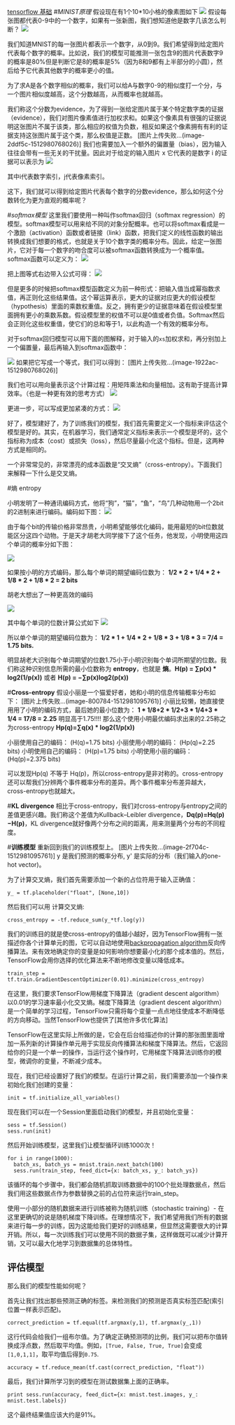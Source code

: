 [tensorflow 基础]()
#*MINIST原理*
假设现在有1个10*10小格的像素图如下
![](http://upload-images.jianshu.io/upload_images/4037309-9fc2bb4abe0ac352.png?imageMogr2/auto-orient/strip%7CimageView2/2/w/1240)
假设每张图都代表0-9中的一个数字，如果有一张新图，我们想知道他是数字几该怎么判断？
![](http://upload-images.jianshu.io/upload_images/4037309-2ad802f4775e709f.png?imageMogr2/auto-orient/strip%7CimageView2/2/w/1240)

我们知道MNIST的每一张图片都表示一个数字，从0到9。我们希望得到给定图片代表每个数字的概率。比如说，我们的模型可能推测一张包含9的图片代表数字9的概率是80%但是判断它是8的概率是5%（因为8和9都有上半部分的小圆），然后给予它代表其他数字的概率更小的值。

为了求A是各个数字相似的概率，我们可以给A与数字0-9的相似度打一个分，与一个图片相似度越高，这个分数越高，从而概率也就越高。

我们称这个分数为evidence，为了得到一张给定图片属于某个特定数字类的证据（evidence），我们对图片像素值进行加权求和。如果这个像素具有很强的证据说明这张图片不属于该类，那么相应的权值为负数，相反如果这个像素拥有有利的证据支持这张图片属于这个类，那么权值是正数。
[图片上传失败...(image-2ddf5c-1512980768026)]
我们也需要加入一个额外的偏置量（bias），因为输入往往会带有一些无关的干扰量。因此对于给定的输入图片 x 它代表的是数字 i 的证据可以表示为
![](http://upload-images.jianshu.io/upload_images/4037309-b3c7291be515dab3.png?imageMogr2/auto-orient/strip%7CimageView2/2/w/1240)

其中i代表数字索引，j代表像素索引。


这下，我们就可以得到给定图片代表每个数字的分数evidence，那么如何这个分数转化为更为直观的概率呢？

#*softmax模型*
这里我们要使用一种叫作softmax回归（softmax regression）的模型。softmax模型可以用来给不同的对象分配概率。也可以将softmax看成是一个激励（activation）函数或者链接（link）函数，把我们定义的线性函数的输出转换成我们想要的格式，也就是关于10个数字类的概率分布。因此，给定一张图片，它对于每一个数字的吻合度可以被softmax函数转换成为一个概率值。softmax函数可以定义为：
![](http://upload-images.jianshu.io/upload_images/4037309-157d459dea736bd8.png?imageMogr2/auto-orient/strip%7CimageView2/2/w/1240)

把上图等式右边带入公式可得：
![](http://upload-images.jianshu.io/upload_images/4037309-0ab382054cae6106.png?imageMogr2/auto-orient/strip%7CimageView2/2/w/1240)

但是更多的时候把softmax模型函数定义为前一种形式：把输入值当成幂指数求值，再正则化这些结果值。这个幂运算表示，更大的证据对应更大的假设模型（hypothesis）里面的乘数权重值。反之，拥有更少的证据意味着在假设模型里面拥有更小的乘数系数。假设模型里的权值不可以是0值或者负值。Softmax然后会正则化这些权重值，使它们的总和等于1，以此构造一个有效的概率分布。

对于softmax回归模型可以用下面的图解释，对于输入的`xs`加权求和，再分别加上一个偏置量，最后再输入到softmax函数中：

![](http://upload-images.jianshu.io/upload_images/4037309-7ce8e9e48c211c54.png?imageMogr2/auto-orient/strip%7CimageView2/2/w/1240)
如果把它写成一个等式，我们可以得到：
[图片上传失败...(image-1922ac-1512980768026)]

我们也可以用向量表示这个计算过程：用矩阵乘法和向量相加。这有助于提高计算效率。（也是一种更有效的思考方式）
![](http://upload-images.jianshu.io/upload_images/4037309-760f84e63e94ab0b.png?imageMogr2/auto-orient/strip%7CimageView2/2/w/1240)

更进一步，可以写成更加紧凑的方式：
![](http://upload-images.jianshu.io/upload_images/4037309-f299c64810157797.png?imageMogr2/auto-orient/strip%7CimageView2/2/w/1240)

好了，模型建好了，为了训练我们的模型，我们首先需要定义一个指标来评估这个模型是好的。其实，在机器学习，我们通常定义指标来表示一个模型是坏的，这个指标称为成本（cost）或损失（loss），然后尽量最小化这个指标。但是，这两种方式是相同的。

一个非常常见的，非常漂亮的成本函数是“交叉熵”（cross-entropy）。下面我们来解释一下什么是交叉熵。

#熵 entropy

小明发明了一种通讯编码方式，他将“狗”，“猫”，“鱼”，“鸟”几种动物用一个2bit的2进制来进行编码。编码如下图：
![](http://upload-images.jianshu.io/upload_images/4037309-f6202692dafd78fd.png?imageMogr2/auto-orient/strip%7CimageView2/2/w/1240)

由于每个bit的传输价格非常昂贵，小明希望能够优化编码，能用最短的bit位数就能区分这四个动物。于是天才胡老大同学接下了这个任务，他发现，小明使用这四个单词的概率分如下图：

![](http://upload-images.jianshu.io/upload_images/4037309-53ae8d65eba9f165.png?imageMogr2/auto-orient/strip%7CimageView2/2/w/1240)


如果按小明的方式编码，那么每个单词的期望编码位数为：
**1/2 * 2 + 1/4 * 2 + 1/8 * 2 + 1/8 * 2 = 2 bits**

胡老大想出了一种更高效的编码

![](http://upload-images.jianshu.io/upload_images/4037309-a350834f274bd7a6.png?imageMogr2/auto-orient/strip%7CimageView2/2/w/1240)

其中每个单词的位数计算公式如下
![](http://upload-images.jianshu.io/upload_images/4037309-0f0ffda133855b8e.png?imageMogr2/auto-orient/strip%7CimageView2/2/w/1240)


所以单个单词的期望编码位数为：
**1/2 * 1 + 1/4 * 2 + 1/8 * 3 + 1/8 * 3 = 7/4 = 1.75 bits.**

明显胡老大识别每个单词期望的位数1.75小于小明识别每个单词所期望的位数。我们称这种识别信息所需的最小位数称为 **entropy**，也就是 **熵**。**H(p) = ∑p(x) * log2(1/p(x))** 或者 **H(p) = −∑p(x)log2(p(x))**

#**Cross-entropy**
假设小丽是一个猫爱好者，她和小明的信息传输概率分布如下：
[图片上传失败...(image-800784-1512981095761)]
小丽比较懒，她直接使用用了小明的编码方式，最后她的最小位数为：
**1 * 1/8+2 * 1/2+3 * 1/4+3 * 1/4 = 17/8 = 2.25**
明显高于1.75!!!!
那么这个使用小明最优编码求出来的2.25称之为cross-entropy
**Hp(q)=∑q(x) * log2(1/p(x))**

小丽使用自己的编码： (H(q)=1.75 bits)
小丽使用小明的编码： (Hp(q)=2.25 bits)
小明使用自己的编码： (H(p)=1.75 bits)
小明使用小丽的编码： (Hq(p)=2.375 bits)

可以发现Hp(q) 不等于 Hq(p)，所以cross-entropy是非对称的。cross-entropy还可以帮我们分辨两个事件概率分布的差异。两个事件概率分布差异越大，cross-entropy也就越大。

#**KL divergence**
相比于cross-entropy，我们对cross-entropy与entropy之间的差值更感兴趣。我们称这个差值为Kullback–Leibler divergence，**Dq(p)=Hq(p)−H(p)**，KL divergence就好像两个分布之间的距离，用来测量两个分布的不同程度。

#**训练模型**
重新回到我们的训练模型上。
[图片上传失败...(image-2f704c-1512981095761)]
y 是我们预测的概率分布, y' 是实际的分布（我们输入的one-hot vector)。

为了计算交叉熵，我们首先需要添加一个新的占位符用于输入正确值：

```
y_ = tf.placeholder("float", [None,10])
```
然后我们可以用 计算交叉熵:
```
cross_entropy = -tf.reduce_sum(y_*tf.log(y))
```
我们的训练目的就是使cross-entropy的值越小越好，因为TensorFlow拥有一张描述你各个计算单元的图，它可以自动地使用[backpropagation algorithm](http://colah.github.io/posts/2015-08-Backprop/)反向传播算法。来有效地确定你的变量是如何影响你想要最小化的那个成本值的。然后，TensorFlow会用你选择的优化算法来不断地修改变量以降低成本。
```
train_step = tf.train.GradientDescentOptimizer(0.01).minimize(cross_entropy)
```
在这里，我们要求TensorFlow用梯度下降算法（gradient descent algorithm）以0.01的学习速率最小化交叉熵。梯度下降算法（gradient descent algorithm）是一个简单的学习过程，TensorFlow只需将每个变量一点点地往使成本不断降低的方向移动。当然TensorFlow也提供了[其他许多优化算法]

TensorFlow在这里实际上所做的是，它会在后台给描述你的计算的那张图里面增加一系列新的计算操作单元用于实现反向传播算法和梯度下降算法。然后，它返回给你的只是一个单一的操作，当运行这个操作时，它用梯度下降算法训练你的模型，微调你的变量，不断减少成本。

现在，我们已经设置好了我们的模型。在运行计算之前，我们需要添加一个操作来初始化我们创建的变量：
```
init = tf.initialize_all_variables()
```
现在我们可以在一个Session里面启动我们的模型，并且初始化变量：
```
sess = tf.Session()
sess.run(init)
```
然后开始训练模型，这里我们让模型循环训练1000次！
```
for i in range(1000):
  batch_xs, batch_ys = mnist.train.next_batch(100)
  sess.run(train_step, feed_dict={x: batch_xs, y_: batch_ys})
```
该循环的每个步骤中，我们都会随机抓取训练数据中的100个批处理数据点，然后我们用这些数据点作为参数替换之前的占位符来运行train_step。

使用一小部分的随机数据来进行训练被称为随机训练（stochastic training）- 在这里更确切的说是随机梯度下降训练。在理想情况下，我们希望用我们所有的数据来进行每一步的训练，因为这能给我们更好的训练结果，但显然这需要很大的计算开销。所以，每一次训练我们可以使用不同的数据子集，这样做既可以减少计算开销，又可以最大化地学习到数据集的总体特性。

## 评估模型

那么我们的模型性能如何呢？

首先让我们找出那些预测正确的标签。来检测我们的预测是否真实标签匹配(索引位置一样表示匹配)。

```
correct_prediction = tf.equal(tf.argmax(y,1), tf.argmax(y_,1))
```

这行代码会给我们一组布尔值。为了确定正确预测项的比例，我们可以把布尔值转换成浮点数，然后取平均值。例如，`[True, False, True, True]`会变成`[1,0,1,1]`，取平均值后得到`0.75`.
```
accuracy = tf.reduce_mean(tf.cast(correct_prediction, "float"))
```

最后，我们计算所学习到的模型在测试数据集上面的正确率。

```
print sess.run(accuracy, feed_dict={x: mnist.test.images, y_: mnist.test.labels})
```
这个最终结果值应该大约是91%。


